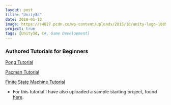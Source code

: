 ```yaml
---
layout: post
title: "Unity3d"
date: 2018-01-13
image: https://s4827.pcdn.co/wp-content/uploads/2015/10/unity-logo-100571261-large.png
project: true
tags: [Unity3d, C#, Game Development]
---
```

### [](#header-1)Authored Tutorials for Beginners

[](#header-3) [Pong Tutorial](https://github.com/raniaspant/Unity3dTutorials/blob/master/PongTutorial.pdf)

[](#header-3) [Pacman Tutorial](https://github.com/raniaspant/Unity3dTutorials/blob/master/PacmanTutorial.pdf)

[](#header-3) [Finite State Machine Tutorial](https://github.com/raniaspant/Unity3dTutorials/blob/master/FSMtutorial_doc.pdf)
* For this tutorial I have also uploaded a sample starting project, found [here](https://github.com/raniaspant/Unity3dTutorials/tree/master/FSMtutorial).

